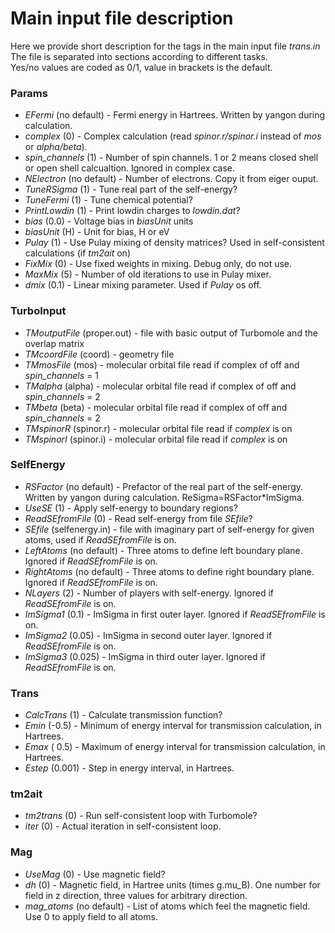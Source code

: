 Main input file description
=====
Here we provide short description for the tags in the main input file *trans.in*  
The file is separated into sections according to different tasks.  
Yes/no values are coded as 0/1, value in brackets is the default.  

### Params 
- *EFermi* (no default) - Fermi energy in Hartrees. Written by yangon during calculation.
- *complex*  (0) - Complex calculation (read *spinor.r/spinor.i* instead of *mos* or *alpha/beta*).
- *spin_channels* (1) - Number of spin channels. 1 or 2 means closed shell or open shell calcualtion. Ignored in complex case.
- *NElectron* (no default) - Number of electrons. Copy it from eiger ouput.
- *TuneRSigma* (1) - Tune real part of the self-energy?
- *TuneFermi* (1) - Tune chemical potential?
- *PrintLowdin* (1) - Print lowdin charges to *lowdin.dat*?
- *bias* (0.0) - Voltage bias in *biasUnit* units
- *biasUnit* (H) - Unit for bias, H or eV
- *Pulay* (1) - Use Pulay mixing of density matrices? Used in self-consistent calculations (if *tm2ait* on)
- *FixMix* (0) - Use fixed weights in mixing. Debug only, do not use.
- *MaxMix* (5) - Number of old iterations to use in Pulay mixer.
- *dmix* (0.1) - Linear mixing parameter. Used if *Pulay* os off.

### TurboInput
- *TMoutputFile*     (proper.out) - file with basic output of Turbomole and the overlap matrix
- *TMcoordFile*      (coord) - geometry file
- *TMmosFile*        (mos) - molecular orbital file read if complex of off and *spin_channels* = 1
- *TMalpha*          (alpha) - molecular orbital file read if complex of off and *spin_channels* = 2
- *TMbeta*           (beta) - molecular orbital file read if complex of off and *spin_channels* = 2
- *TMspinorR*        (spinor.r) - molecular orbital file read if *complex* is on
- *TMspinorI*        (spinor.i) - molecular orbital file read if *complex* is on

### SelfEnergy
- *RSFactor*        (no default) - Prefactor of the real part of the self-energy. Written by yangon during calculation. ReSigma=RSFactor*ImSigma.
- *UseSE*           (1) - Apply self-energy to boundary regions?
- *ReadSEfromFile*  (0) - Read self-energy from file *SEfile*?
- *SEfile*          (selfenergy.in) - file with imaginary part of self-energy for given atoms, used if *ReadSEfromFile* is on.
- *LeftAtoms*       (no default) - Three atoms to define left boundary plane. Ignored if *ReadSEfromFile* is on.
- *RightAtoms*      (no default) - Three atoms to define right boundary plane. Ignored if *ReadSEfromFile* is on.
- *NLayers*         (2) - Number of players with self-energy. Ignored if *ReadSEfromFile* is on.
- *ImSigma1*        (0.1) - ImSigma in first outer layer. Ignored if *ReadSEfromFile* is on.
- *ImSigma2*        (0.05) - ImSigma in second outer layer. Ignored if *ReadSEfromFile* is on.
- *ImSigma3*        (0.025) - ImSigma in third outer layer. Ignored if *ReadSEfromFile* is on.

### Trans
- *CalcTrans*       (1) - Calculate transmission function?
- *Emin*            (-0.5) - Minimum of energy interval for transmission calculation, in Hartrees.
- *Emax*            ( 0.5) - Maximum of energy interval for transmission calculation, in Hartrees.
- *Estep*           (0.001) - Step in energy interval, in Hartrees.

### tm2ait
- *tm2trans*        (0) - Run self-consistent loop with Turbomole?
- *iter*            (0) - Actual iteration in self-consistent loop.

### Mag 
- *UseMag*          (0) - Use magnetic field?
- *dh*              (0) - Magnetic field, in Hartree units (times g.mu_B). One number for field in z direction, three values for arbitrary direction.
- *mag_atoms*       (no default) - List of atoms which feel the magnetic field. Use 0 to apply field to all atoms.

